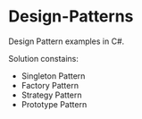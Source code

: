 # Design-Patterns
Design Pattern examples in C#.

Solution constains:
- Singleton Pattern
- Factory Pattern
- Strategy Pattern
- Prototype Pattern
